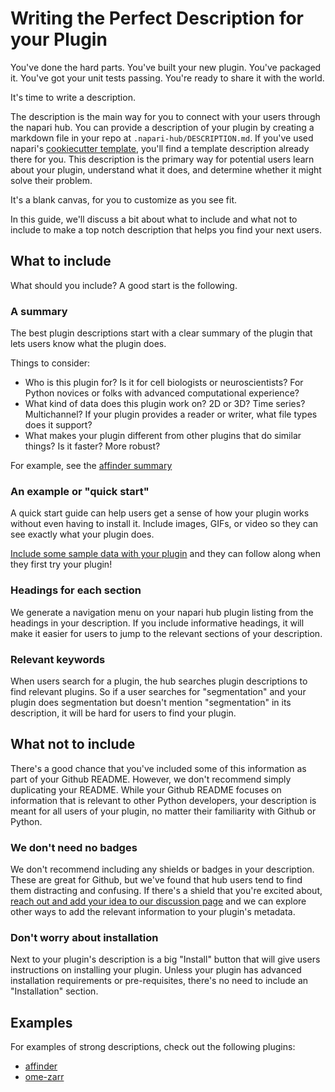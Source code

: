 # Writing the Perfect Description for your Plugin

You've done the hard parts.
You've built your new plugin.
You've packaged it.
You've got your unit tests passing.
You're ready to share it with the world.

It's time to write a description.

The description is the main way for you to connect with your users through the napari hub.
You can provide a description of your plugin by creating a markdown file in your repo at `.napari-hub/DESCRIPTION.md`.
If you've used napari's [cookiecutter template](https://github.com/napari/cookiecutter-napari-plugin), you'll
find a template description already there for you.
This description is the primary way for potential users learn about your plugin, understand what it does, and determine whether it might solve their problem.

It's a blank canvas, for you to customize as you see fit.

In this guide, we'll discuss a bit about what to include and what not to include to make a top notch description that helps you find your next users.

## What to include

What should you include? A good start is the following.

### A summary

The best plugin descriptions start with a clear summary of the plugin that lets users know what the plugin does.

Things to consider:

- Who is this plugin for? Is it for cell biologists or neuroscientists? For Python novices or folks with advanced computational experience?
- What kind of data does this plugin work on? 2D or 3D? Time series? Multichannel? If your plugin provides a reader or writer, what file types does it support?
- What makes your plugin different from other plugins that do similar things? Is it faster? More robust?

For example, see the [affinder summary](https://github.com/jni/affinder/blob/master/.napari-hub/DESCRIPTION.md#description)

### An example or "quick start"

A quick start guide can help users get a sense of how your plugin works without even having to install it.
Include images, GIFs, or video so they can see exactly what your plugin does.

[Include some sample data with your plugin](https://napari.org/plugins/stable/hook_specifications.html#napari.plugins.hook_specifications.napari_provide_sample_data) and they can follow along when they first try your plugin!

### Headings for each section

We generate a navigation menu on your napari hub plugin listing from the headings in your description.
If you include informative headings, it will make it easier for users to jump to the relevant sections of your description.

### Relevant keywords

When users search for a plugin, the hub searches plugin descriptions to find relevant plugins.
So if a user searches for "segmentation" and your plugin does segmentation but doesn't mention "segmentation" in its description, it will be hard for users to find your plugin.


## What not to include

There's a good chance that you've included some of this information as part of your Github README.
However, we don't recommend simply duplicating your README. While your Github README focuses on information that is relevant to other Python developers, your description is meant for all users of your plugin, no matter their familiarity with Github or Python.

### We don't need no badges

We don't recommend including any shields or badges in your description.
These are great for Github, but we've found that hub users tend to find them distracting and confusing.
If there's a shield that you're excited about, [reach out and add your idea to our discussion page](https://github.com/chanzuckerberg/napari-hub/discussions/categories/ideas) and we can explore other ways to add the relevant information to your plugin's metadata.

### Don't worry about installation

Next to your plugin's description is a big "Install" button that will give users instructions on installing your plugin.
Unless your plugin has advanced installation requirements or pre-requisites, there's no need to include an "Installation" section.

## Examples

For examples of strong descriptions, check out the following plugins:

- [affinder](https://github.com/jni/affinder/blob/master/.napari-hub/DESCRIPTION.md)
- [ome-zarr](https://github.com/ome/napari-ome-zarr/blob/main/.napari-hub/DESCRIPTION.md)
